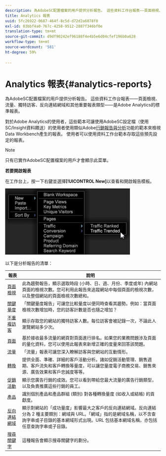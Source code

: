 ```yaml
---
description: 為AdobeSC配置檔案的用戶提供分析報告。 這些資料工作台報表——頁面檢視、流量、獨特訪客、反向連結網域和其他重要報表類型——是Adobe Analytics的標準報表。
title: Analytics 報表
uuid: 5fc26922-0687-464f-8c5d-d72d2a6078f0
exl-id: 03bbf4a0-767c-4258-9512-2887f346bf0e
translation-type: tm+mt
source-git-commit: d9df90242ef96188f4e4b5e6d04cfef196b0a628
workflow-type: tm+mt
source-wordcount: '581'
ht-degree: 59%

---
```


# Analytics 報表{#analytics-reports}

為AdobeSC配置檔案的用戶提供分析報告。 這些資料工作台報表——頁面檢視、流量、獨特訪客、反向連結網域和其他重要報表類型——是Adobe Analytics的標準報表。

對於Adobe Analytics的使用者，這些範本可讓使用AdobeSC設定檔（使用SC/Insight資料饋送）的使用者使用類似Adobe[行銷報告與分析](http://www.adobe.com/solutions/digital-analytics/marketing-reports-analytics.html?promoid=KAUCM)功能的範本來檢視Data Workbench產生的報表。 使用者可以使用資料工作台範本存取這些預先設定的報表。

>[!NOTE]
>
>只有已實作AdobeSC配置檔案的用戶才會顯示此菜單。

**若要開啟報表**

在工作台上，按一下右鍵並選擇&#x200B;**[!UICONTROL New]**&#x200B;以查看和開啟報告模板。

![](assets/template_reports.png)

以下是分析報告的清單：

| 報表 | 說明 |
|---|---|
| [頁面檢視](https://docs.adobe.com/content/help/zh-Hant/analytics/components/variables/dimensions-reports/reports-page-views.html) | 此為趨勢報告，顯示選取時段 (小時、日、週、月份、季度或年) 內網站頁面的檢視次數。您可利用此報告來追蹤網站中每個頁面的檢視次數，以及整個網站的頁面檢視次數總和。 |
| [關鍵量度](https://docs.adobe.com/help/en/analytics/components/variables/dimensions-reports/reports-key-metrics.html) | 「關鍵量度報告」可讓您比較量度以便同時查看其趨勢。例如：當頁面檢視次數增加時，您的訪客計數是否也隨之增加？ |
| [不重複訪客](https://docs.adobe.com/content/help/en/analytics/components/variables/dimensions-reports/reports-unique-visitors-v15-dsc.html) | 顯示存取您的網站的獨特訪客人數。每位訪客會被記錄一次，不論此人瀏覽網站多少次。 |
| [頁面](https://docs.adobe.com/content/help/en/analytics/components/variables/dimensions-reports/reports-pages.html) | 基於接收最多流量的網頁對頁面進行排名。如果您的業務問題涉及頁面的量化資料，您可以使用此報表來新增正確的度量來回答該問題。 |
| [流量](https://docs.adobe.com/help/en/analytics/components/variables/dimensions-reports/reports-traffic.html) | 「流量」報表可讓您深入瞭解訪客與您網站的互動情形。 |
| [轉換](https://docs.adobe.com/content/help/en/analytics/components/variables/dimensions-reports/reports-conversion.html) | 提供全面、準確、詳細的客戶活動分析。諸如促銷活動管理、銷售週期、客戶流失和客戶轉換等量度，可以讓您量度電子商務交易、銷售來源、廣告效果和客戶忠誠度等等。 |
| [促銷活動](https://docs.adobe.com/content/help/en/analytics/components/variables/dimensions-reports/reports-campaigns.html) | 顯示您廣告行銷的成效。您可以看到帶給您最大流量的廣告行銷類型，以及負責推廣這些行銷的員工。 |
| [產品](https://docs.adobe.com/content/help/en/analytics/components/variables/dimensions-reports/reports-products.html) | 識別個別產品和產品群組 (類別) 對各種轉換量度 (如收入或結帳) 的貢獻度。 |
| [反向連結網域](https://docs.adobe.com/content/help/en/analytics/components/variables/dimensions-reports/reports-referring-domains.html) | 顯示對網站的「成功量度」影響最大之客戶的反向連結網域。反向連結分為 2 種主要類別：網域與 URL。「網域」指的是網域名稱，以不含查詢字串或子目錄的基本網域形式出現。URL 包括基本網域名稱，亦包括任意查詢字串或子目錄。 |
| [搜尋關鍵字](https://docs.adobe.com/content/help/en/analytics/components/variables/dimensions-reports/reports-search-keywords.html) | 這種報告會顯示搜尋關鍵字的劃分。 |
